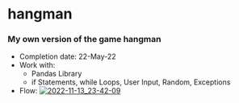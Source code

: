 # hangman
### My own version of the game hangman
- Completion date: 22-May-22
- Work with: 
  + Pandas Library
  + if Statements, while Loops, User Input, Random, Exceptions
- Flow:
[
![2022-11-13_23-42-09](https://user-images.githubusercontent.com/102851421/201533761-3f134649-1a6a-4fdd-bbd7-1b029247790f.png)
](url)



